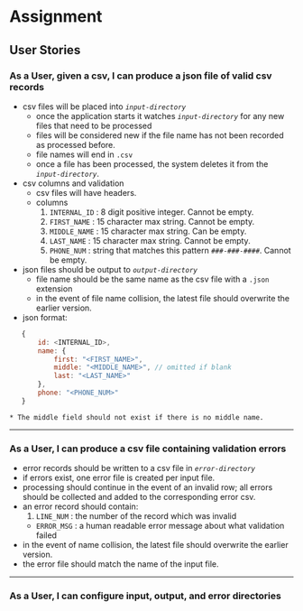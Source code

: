 # Assignment
## User Stories

### As a User, given a csv, I can produce a json file of valid csv records
* csv files will be placed into _`input-directory`_
    * once the application starts it watches _`input-directory`_ for any new files that need to be processed
    * files will be considered new if the file name has not been recorded as processed before.
    * file names will end in `.csv`
    * once a file has been processed, the system deletes it from the _`input-directory`_.
* csv columns and validation
    * csv files will have headers.
    * columns
        1. `INTERNAL_ID` : 8 digit positive integer. Cannot be empty.
        1. `FIRST_NAME` : 15 character max string. Cannot be empty.
        1. `MIDDLE_NAME` : 15 character max string. Can be empty.
        1. `LAST_NAME` : 15 character max string. Cannot be empty.
        1. `PHONE_NUM` : string that matches this pattern `###-###-####`. Cannot be empty.
* json files should be output to _`output-directory`_
    * file name should be the same name as the csv file with a `.json` extension
    * in the event of file name collision, the latest file should overwrite the earlier version.
* json format:
```js
   {
       id: <INTERNAL_ID>,
       name: {
           first: "<FIRST_NAME>",
           middle: "<MIDDLE_NAME>", // omitted if blank
           last: "<LAST_NAME>"
       },
       phone: "<PHONE_NUM>"
   }
```
    * The middle field should not exist if there is no middle name.

---

### As a User, I can produce a csv file containing validation errors
* error records should be written to a csv file in _`error-directory`_
* if errors exist, one error file is created per input file.
* processing should continue in the event of an invalid row; all errors should be collected and added to the corresponding error csv.
* an error record should contain:
    1. `LINE_NUM` : the number of the record which was invalid
    * `ERROR_MSG` : a human readable error message about what validation failed
* in the event of name collision, the latest file should overwrite the earlier version.
* the error file should match the name of the input file.

---

### As a User, I can configure input, output, and error directories
